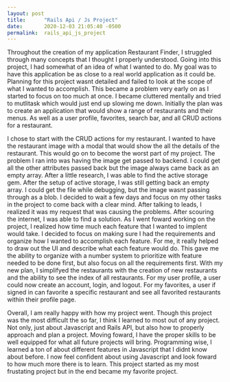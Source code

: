 ```yaml
---
layout: post
title:      "Rails Api / Js Project"
date:       2020-12-03 21:05:40 -0500
permalink:  rails_api_js_project
---
```



Throughout the creation of my application Restaurant Finder, I struggled through many concepts that I thought I properly understood. Going into this project, I had somewhat of an idea of what I wanted to do. My goal was to have this application be as close to a real world application as it could be. Planning for this project wasnt detailed and failed to look at the scope of what I wanted to accomplish. This became a problem very early on as I started to focus on too much at once. I became cluttered mentally and tried to mutlitask which would just end up slowing me down. Initially the plan was to create an application that would show a range of restaurants and their menus. As well as a user profile, favorites, search bar, and all CRUD actions for a restaurant. 

I chose to start with the CRUD actions for my restaurant. I wanted to have the restaurant image with a modal that would show the all the details of the restaurant. This would go on to become the worst part of my project. The problem I ran into was having the image get passed to backend. I could get all the other attributes passed back but the image always came back as an empty array. After a little research, I was able to find the active storage gem. After the setup of active storage, I was still getting back an empty array. I could get the file while debugging, but the image wasnt passing through as a blob.  I decided to wait a few days and focus on my other tasks in the project to come back with a clear mind. After talking to leads, I realized it was my request that was causing the problems. After scouring the internet, I was able to find a solution. As I went foward working on the project, I realized how time much each feature that I wanted to implent would take. I decided to focus on making sure I had the requirements and organize how I wanted to accomplish each feature. For me, it really helped to draw out the UI and describe what each feature would do. This gave me the ability to organize with a number system to prioritize with feature needed to be done first, but also focus on all the requirements first. With my new plan, I simplifyed the restaurants with the creation of new restaurants and the ability to see the index of all restaurants. For my user profile, a user could now create an account, login, and logout. For my favorites, a user if signed in can favorite a specific restaurant and see all favorited restaurants within their profile page.  


Overall, I am really happy with how my project went. Though this project was the most difficult the so far, I think I learned to most out of any project. Not only, just about Javascript and Rails API, but also how to properly approach and plan a project. Moving foward, I have the proper skills to be well equipped for what all future projects will bring. Programming wise, I learned a ton of about different features in Javascript that I didnt know about before. I now feel confident about using Javascript  and look foward to how much more there is to learn. This project started as my most frustating project but in the end became my favorite project. 
